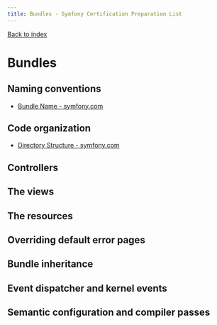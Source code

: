```yaml
---
title: Bundles - Symfony Certification Preparation List
---
```

[Back to index](../readme.md#table-of-contents)

# Bundles

## Naming conventions
- [Bundle Name - symfony.com](http://symfony.com/doc/3.0/cookbook/bundles/best_practices.html#bundle-name)

## Code organization
- [Directory Structure - symfony.com](http://symfony.com/doc/3.0/bundles/best_practices.html#directory-structure)

## Controllers

## The views

## The resources

## Overriding default error pages

## Bundle inheritance

## Event dispatcher and kernel events

## Semantic configuration and compiler passes